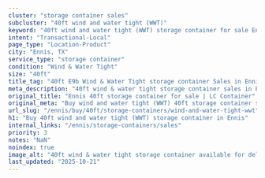 ```yaml
---
cluster: "storage container sales"
subcluster: "40ft wind and water tight (WWT)"
keyword: "40ft wind and water tight (WWT) storage container for sale Ennis, TX"
intent: "Transactional-Local"
page_type: "Location-Product"
city: "Ennis, TX"
service_type: "storage container"
condition: "Wind & Water Tight"
size: "40ft"
title_tag: "40ft E9b Wind & Water Tight storage container Sales in Ennis | LC Container"
meta_description: "40ft wind & water tight storage container sales in Ennis. Fast delivery, competitive pricing. Serving storage containers area. Quote ID: RBP. Call (214) 524-4168 for your free quote today."
original_title: "Ennis 40ft storage container for sale | LC Container"
original_meta: "Buy wind and water tight (WWT) 40ft storage container sale with local delivery in Ennis, TX. LC Container — local Since 2003. Request a fast quote today."
url_slug: "/ennis/buy/40ft/storage-containers/wind-and-water-tight-wwt"
h1: "Buy 40ft wind and water tight (WWT) storage container in Ennis"
internal_links: "/ennis/storage-containers/sales"
priority: 3
notes: "NaN"
noindex: true
image_alt: "40ft wind & water tight storage container available for delivery in Ennis"
last_updated: "2025-10-21"
---
```


<!-- TODO: Add unique city/inventory copy, images, and internal links here. -->
